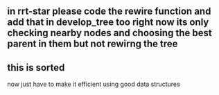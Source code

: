 in rrt-star please code the rewire function and add that in develop_tree too
right now its only checking nearby nodes and choosing the best parent in them but not rewirng the tree
---
this is sorted 
---
now just have to make it efficient using good data structures
